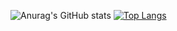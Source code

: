 ![Anurag's GitHub stats](https://github-readme-stats.vercel.app/api?username=paulo-epi&count_private=true&include_all_commits=true&show_icons=true&theme=radical)
[![Top Langs](https://github-readme-stats.vercel.app/api/top-langs/?username=paulo-epi&layout=compact)](https://github.com/paulo-epi/EpitechIT2020)
